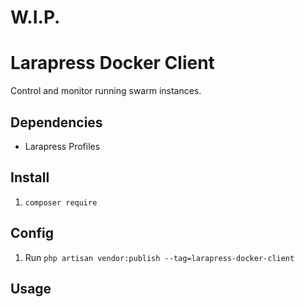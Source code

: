 # W.I.P.

# Larapress Docker Client
Control and monitor running swarm instances.

## Dependencies
* Larapress Profiles

## Install
1. ```composer require ```

## Config
1. Run ```php artisan vendor:publish --tag=larapress-docker-client```

## Usage
